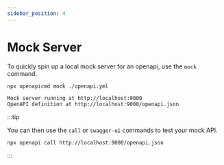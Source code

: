 ```yaml
---
sidebar_position: 4
---
```


# Mock Server

To quickly spin up a local mock server for an openapi, use the `mock` command.

```
npx openapicmd mock ./openapi.yml

Mock server running at http://localhost:9000
OpenAPI definition at http://localhost:9000/openapi.json
```

:::tip

You can then use the `call` or `swagger-ui` commands to test your mock API.

```
npx openapi call http://localhost:9000/openapi.json
```

:::
